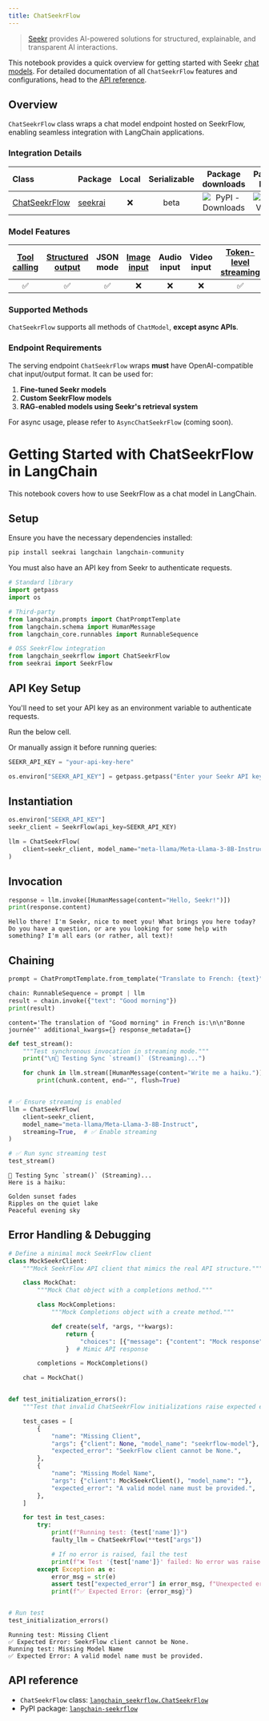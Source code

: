 ```yaml
---
title: ChatSeekrFlow
---
```


> [Seekr](https://www.seekr.com/) provides AI-powered solutions for structured, explainable, and transparent AI interactions.

This notebook provides a quick overview for getting started with Seekr [chat models](/oss/concepts/chat_models). For detailed documentation of all `ChatSeekrFlow` features and configurations, head to the [API reference](https://python.langchain.com/api_reference/community/chat_models/langchain_community.chat_models.seekrflow.ChatSeekrFlow.html).

## Overview

`ChatSeekrFlow` class wraps a chat model endpoint hosted on SeekrFlow, enabling seamless integration with LangChain applications.

### Integration Details

| Class | Package | Local | Serializable | Package downloads | Package latest |
| :--- | :--- | :---: | :---: |  :---: | :---: |
| [ChatSeekrFlow](https://python.langchain.com/api_reference/community/chat_models/langchain_community.chat_models.seekrflow.ChatSeekrFlow.html) | [seekrai](https://python.langchain.com/docs/integrations/providers/seekr/) | ❌ | beta | ![PyPI - Downloads](https://img.shields.io/pypi/dm/seekrai?style=flat-square&label=%20) | ![PyPI - Version](https://img.shields.io/pypi/v/seekrai?style=flat-square&label=%20) |

### Model Features

| [Tool calling](/oss/how-to/tool_calling/) | [Structured output](/oss/how-to/structured_output/) | JSON mode | [Image input](/oss/how-to/multimodal_inputs/) | Audio input | Video input | [Token-level streaming](/oss/how-to/chat_streaming/) | Native async | [Token usage](/oss/how-to/chat_token_usage_tracking/) | [Logprobs](/oss/how-to/logprobs/) |
| :---: | :---: | :---: | :---: |  :---: | :---: | :---: | :---: | :---: | :---: |
| ✅ | ✅ | ✅ | ❌ | ❌ | ❌ | ✅ | ❌ | ✅ | ❌ |

### Supported Methods
`ChatSeekrFlow` supports all methods of `ChatModel`, **except async APIs**.

### Endpoint Requirements

The serving endpoint `ChatSeekrFlow` wraps **must** have OpenAI-compatible chat input/output format. It can be used for:
1. **Fine-tuned Seekr models**
2. **Custom SeekrFlow models**
3. **RAG-enabled models using Seekr's retrieval system**

For async usage, please refer to `AsyncChatSeekrFlow` (coming soon).


# Getting Started with ChatSeekrFlow in LangChain

This notebook covers how to use SeekrFlow as a chat model in LangChain.

## Setup

Ensure you have the necessary dependencies installed:

```bash
pip install seekrai langchain langchain-community
```

You must also have an API key from Seekr to authenticate requests.



```python
# Standard library
import getpass
import os

# Third-party
from langchain.prompts import ChatPromptTemplate
from langchain.schema import HumanMessage
from langchain_core.runnables import RunnableSequence

# OSS SeekrFlow integration
from langchain_seekrflow import ChatSeekrFlow
from seekrai import SeekrFlow
```

## API Key Setup

You'll need to set your API key as an environment variable to authenticate requests.

Run the below cell.

Or manually assign it before running queries:

```python
SEEKR_API_KEY = "your-api-key-here"
```



```python
os.environ["SEEKR_API_KEY"] = getpass.getpass("Enter your Seekr API key:")
```

## Instantiation


```python
os.environ["SEEKR_API_KEY"]
seekr_client = SeekrFlow(api_key=SEEKR_API_KEY)

llm = ChatSeekrFlow(
    client=seekr_client, model_name="meta-llama/Meta-Llama-3-8B-Instruct"
)
```

## Invocation


```python
response = llm.invoke([HumanMessage(content="Hello, Seekr!")])
print(response.content)
```
```output
Hello there! I'm Seekr, nice to meet you! What brings you here today? Do you have a question, or are you looking for some help with something? I'm all ears (or rather, all text)!
```
## Chaining


```python
prompt = ChatPromptTemplate.from_template("Translate to French: {text}")

chain: RunnableSequence = prompt | llm
result = chain.invoke({"text": "Good morning"})
print(result)
```
```output
content='The translation of "Good morning" in French is:\n\n"Bonne journée"' additional_kwargs={} response_metadata={}
```

```python
def test_stream():
    """Test synchronous invocation in streaming mode."""
    print("\n🔹 Testing Sync `stream()` (Streaming)...")

    for chunk in llm.stream([HumanMessage(content="Write me a haiku.")]):
        print(chunk.content, end="", flush=True)


# ✅ Ensure streaming is enabled
llm = ChatSeekrFlow(
    client=seekr_client,
    model_name="meta-llama/Meta-Llama-3-8B-Instruct",
    streaming=True,  # ✅ Enable streaming
)

# ✅ Run sync streaming test
test_stream()
```
```output
🔹 Testing Sync `stream()` (Streaming)...
Here is a haiku:

Golden sunset fades
Ripples on the quiet lake
Peaceful evening sky
```
## Error Handling & Debugging


```python
# Define a minimal mock SeekrFlow client
class MockSeekrClient:
    """Mock SeekrFlow API client that mimics the real API structure."""

    class MockChat:
        """Mock Chat object with a completions method."""

        class MockCompletions:
            """Mock Completions object with a create method."""

            def create(self, *args, **kwargs):
                return {
                    "choices": [{"message": {"content": "Mock response"}}]
                }  # Mimic API response

        completions = MockCompletions()

    chat = MockChat()


def test_initialization_errors():
    """Test that invalid ChatSeekrFlow initializations raise expected errors."""

    test_cases = [
        {
            "name": "Missing Client",
            "args": {"client": None, "model_name": "seekrflow-model"},
            "expected_error": "SeekrFlow client cannot be None.",
        },
        {
            "name": "Missing Model Name",
            "args": {"client": MockSeekrClient(), "model_name": ""},
            "expected_error": "A valid model name must be provided.",
        },
    ]

    for test in test_cases:
        try:
            print(f"Running test: {test['name']}")
            faulty_llm = ChatSeekrFlow(**test["args"])

            # If no error is raised, fail the test
            print(f"❌ Test '{test['name']}' failed: No error was raised!")
        except Exception as e:
            error_msg = str(e)
            assert test["expected_error"] in error_msg, f"Unexpected error: {error_msg}"
            print(f"✅ Expected Error: {error_msg}")


# Run test
test_initialization_errors()
```
```output
Running test: Missing Client
✅ Expected Error: SeekrFlow client cannot be None.
Running test: Missing Model Name
✅ Expected Error: A valid model name must be provided.
```
## API reference

- `ChatSeekrFlow` class: [`langchain_seekrflow.ChatSeekrFlow`](https://github.com/benfaircloth/langchain-seekrflow/blob/main/langchain_seekrflow/seekrflow.py)
- PyPI package: [`langchain-seekrflow`](https://pypi.org/project/langchain-seekrflow/)
